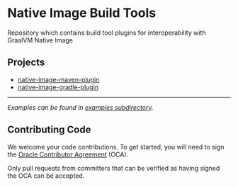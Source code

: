 # Native Image Build Tools
Repository which contains build tool plugins for interoperability with GraalVM Native Image

## Projects
 * [native-image-maven-plugin](native-image-maven-plugin/README.md)
 * [native-image-gradle-plugin](native-image-gradle-plugin/README.md)
 <hr>

_Examples can be found in [examples subdirectory](examples/README.md)._

## Contributing Code
We welcome your code contributions. To get started, you will need to sign the [Oracle Contributor Agreement](https://oca.opensource.oracle.com) (OCA).

Only pull requests from committers that can be verified as having signed the OCA can be accepted.
